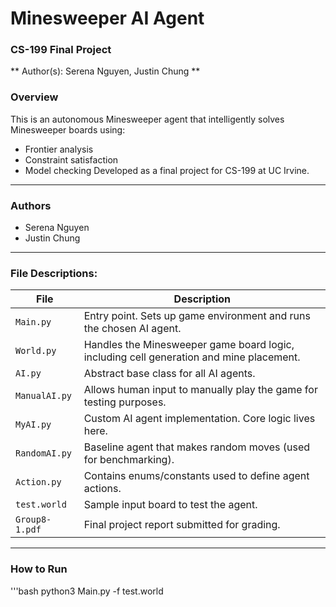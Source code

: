 # Minesweeper AI Agent
### CS-199 Final Project

** Author(s): Serena Nguyen, Justin Chung **

### Overview
This is an autonomous Minesweeper agent that intelligently solves Minesweeper boards using:
- Frontier analysis
- Constraint satisfaction
- Model checking
Developed as a final project for CS-199 at UC Irvine.

---

### Authors
- Serena Nguyen
- Justin Chung

---

### File Descriptions:
| File         | Description |
|--------------|-------------|
| `Main.py`    | Entry point. Sets up game environment and runs the chosen AI agent. |
| `World.py`   | Handles the Minesweeper game board logic, including cell generation and mine placement. |
| `AI.py`      | Abstract base class for all AI agents. |
| `ManualAI.py`| Allows human input to manually play the game for testing purposes. |
| `MyAI.py`    | Custom AI agent implementation. Core logic lives here. |
| `RandomAI.py`| Baseline agent that makes random moves (used for benchmarking). |
| `Action.py`  | Contains enums/constants used to define agent actions. |
| `test.world` | Sample input board to test the agent. |
| `Group8-1.pdf`| Final project report submitted for grading. |

---
### How to Run
'''bash
python3 Main.py -f test.world

